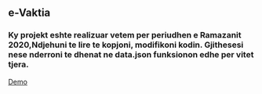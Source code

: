 
<h2> e-Vaktia </h2>
<h3> Ky projekt eshte realizuar vetem per periudhen e Ramazanit 2020,Ndjehuni te lire te kopjoni, modifikoni kodin.
<b>Gjithesesi nese nderroni te dhenat ne data.json funksionon edhe per vitet tjera.</b> </h3>


<a href="https://e-vaktia.vercel.app/">Demo</a>
